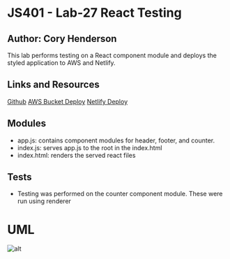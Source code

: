 # JS401 - Lab-27 React Testing
## Author: Cory Henderson
This lab performs testing on a React component module and deploys the styled application to AWS and Netlify.

## Links and Resources
[Github](https://github.com/401-advanced-javascript-1/lab-27-reactTesting)
[AWS Bucket Deploy](http://js401-lab-27.s3-website-us-west-2.amazonaws.com/)
[Netlify Deploy](https://competent-thompson-76669b.netlify.com/)

## Modules
- app.js: contains component modules for header, footer, and counter.
- index.js: serves app.js to the root in the index.html
- index.html: renders the served react files

## Tests
- Testing was performed on the counter component module. These were run using renderer

# UML
![alt]()

